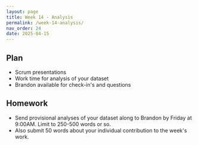 ```yaml
---
layout: page
title: Week 14 - Analysis
permalink: /week-14-analysis/
nav_order: 24
date: 2025-04-15
---
```


## Plan

* Scrum presentations
* Work time for analysis of your dataset
* Brandon available for check-in's and questions

## Homework

* Send provisional analyses of your dataset along to Brandon by Friday at 9:00AM. Limit to 250-500 words or so. 
* Also submit 50 words about your individual contribution to the week's work.